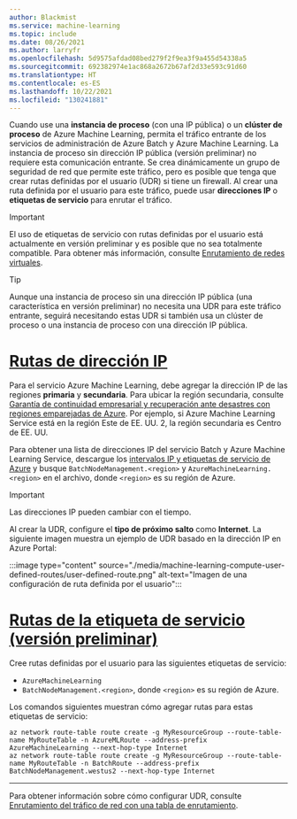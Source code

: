 ```yaml
---
author: Blackmist
ms.service: machine-learning
ms.topic: include
ms.date: 08/26/2021
ms.author: larryfr
ms.openlocfilehash: 5d9575afdad08bed279f2f9ea3f9a455d54338a5
ms.sourcegitcommit: 692382974e1ac868a2672b67af2d33e593c91d60
ms.translationtype: HT
ms.contentlocale: es-ES
ms.lasthandoff: 10/22/2021
ms.locfileid: "130241881"
---
```

Cuando use una __instancia de proceso__ (con una IP pública) o un __clúster de proceso__ de Azure Machine Learning, permita el tráfico entrante de los servicios de administración de Azure Batch y Azure Machine Learning. La instancia de proceso sin dirección IP pública (versión preliminar) no requiere esta comunicación entrante. Se crea dinámicamente un grupo de seguridad de red que permite este tráfico, pero es posible que tenga que crear rutas definidas por el usuario (UDR) si tiene un firewall. Al crear una ruta definida por el usuario para este tráfico, puede usar **direcciones IP** o **etiquetas de servicio** para enrutar el tráfico.

> [!IMPORTANT]
> El uso de etiquetas de servicio con rutas definidas por el usuario está actualmente en versión preliminar y es posible que no sea totalmente compatible. Para obtener más información, consulte [Enrutamiento de redes virtuales](../articles/virtual-network/virtual-networks-udr-overview.md#service-tags-for-user-defined-routes-preview).

> [!TIP]
> Aunque una instancia de proceso sin una dirección IP pública (una característica en versión preliminar) no necesita una UDR para este tráfico entrante, seguirá necesitando estas UDR si también usa un clúster de proceso o una instancia de proceso con una dirección IP pública.


# <a name="ip-address-routes"></a>[Rutas de dirección IP](#tab/ipaddress)

Para el servicio Azure Machine Learning, debe agregar la dirección IP de las regiones __primaria__ y __secundaria__. Para ubicar la región secundaria, consulte [Garantía de continuidad empresarial y recuperación ante desastres con regiones emparejadas de Azure](../articles/best-practices-availability-paired-regions.md#azure-regional-pairs). Por ejemplo, si Azure Machine Learning Service está en la región Este de EE. UU. 2, la región secundaria es Centro de EE. UU. 

Para obtener una lista de direcciones IP del servicio Batch y Azure Machine Learning Service, descargue los [intervalos IP y etiquetas de servicio de Azure](https://www.microsoft.com/download/details.aspx?id=56519) y busque `BatchNodeManagement.<region>` y `AzureMachineLearning.<region>` en el archivo, donde `<region>` es su región de Azure.

> [!IMPORTANT]
> Las direcciones IP pueden cambiar con el tiempo.

Al crear la UDR, configure el __tipo de próximo salto__ como __Internet__. La siguiente imagen muestra un ejemplo de UDR basado en la dirección IP en Azure Portal:

:::image type="content" source="./media/machine-learning-compute-user-defined-routes/user-defined-route.png" alt-text="Imagen de una configuración de ruta definida por el usuario":::

# <a name="service-tag-preview-routes"></a>[Rutas de la etiqueta de servicio (versión preliminar)](#tab/servicetag)

Cree rutas definidas por el usuario para las siguientes etiquetas de servicio:

* `AzureMachineLearning`
* `BatchNodeManagement.<region>`, donde `<region>` es su región de Azure.

Los comandos siguientes muestran cómo agregar rutas para estas etiquetas de servicio:

```azurecli
az network route-table route create -g MyResourceGroup --route-table-name MyRouteTable -n AzureMLRoute --address-prefix AzureMachineLearning --next-hop-type Internet
az network route-table route create -g MyResourceGroup --route-table-name MyRouteTable -n BatchRoute --address-prefix BatchNodeManagement.westus2 --next-hop-type Internet
```

---

Para obtener información sobre cómo configurar UDR, consulte [Enrutamiento del tráfico de red con una tabla de enrutamiento](../articles/virtual-network/tutorial-create-route-table-portal.md).